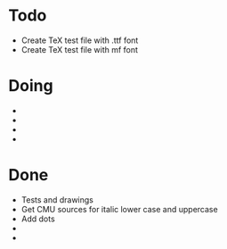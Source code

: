 # Todo

 * Create TeX test file with .ttf font
 * Create TeX test file with mf font

# Doing

 *  
 *  
 *  
 *  


# Done

 * Tests and drawings
 * Get CMU sources for italic lower case and uppercase
 * Add dots
 *  
 *  

